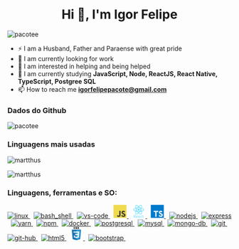 <h1 align="center">Hi 👋, I'm Igor Felipe</h1>

<p align="left"> <img src="https://komarev.com/ghpvc/?username=pacotee" alt="pacotee" /> </p>

- ⚡ I am a Husband, Father and Paraense with great pride
- 🔭 I am currently looking for work
- 👀 I am interested in helping and being helped
- 🌱 I am currently studying **JavaScript, Node, ReactJS, React Native, TypeScript, Postgree SQL**
- 📫 How to reach me **igorfelipepacote@gmail.com**

### Dados do Github
<img alt="pacotee" src="https://github-readme-stats.vercel.app/api/top-langs/?username=pacotee&layout=compact&theme=dark&title_color=268bd2" />

### Linguagens mais usadas
<img src="https://github-readme-stats.vercel.app/api/top-langs?username=pacotee&show_icons=true&locale=en&layout=compact" alt="martthus" />

<p><img align="center" src="https://github-readme-streak-stats.herokuapp.com/?user=pacotee&theme=dark" alt="martthus" /></p>

<h3 align="left">Linguagens, ferramentas e SO:</h3>
<p align="left">
    <a href="https://linuxmint.com/" target="_blank"> <img
            src="https://www.vectorlogo.zone/logos/linux/linux-icon.svg"
            alt="linux" width="30" height="30" /> </a>&nbsp;
     <a href="https://linuxmint.com/" target="_blank"> <img
            src="https://www.vectorlogo.zone/logos/gnu_bash/gnu_bash-icon.svg"
            alt="bash_shell" width="30" height="30" /> </a>&nbsp;
    <a href="https://code.visualstudio.com/" target="_blank"> <img
            src="https://www.vectorlogo.zone/logos/visualstudio_code/visualstudio_code-icon.svg"
            alt="vs-code" width="30" height="30" /> </a>&nbsp;
    <a href="https://developer.mozilla.org/en-US/docs/Web/JavaScript" target="_blank"> <img
            src="https://raw.githubusercontent.com/devicons/devicon/master/icons/javascript/javascript-original.svg"
            alt="javascript" width="30" height="30" /> </a> &nbsp;
    <a href="https://reactjs.org/" target="_blank"> <img
            src="https://raw.githubusercontent.com/devicons/devicon/master/icons/react/react-original-wordmark.svg"
            alt="react" width="30" height="30" /> </a> &nbsp;
    <a href="https://www.typescriptlang.org/" target="_blank"> <img
        src="https://raw.githubusercontent.com/devicons/devicon/master/icons/typescript/typescript-original.svg"
        alt="typescript" width="30" height="30" /> </a> &nbsp;
    <a href="https://nodejs.org" target="_blank"> <img
            src="https://www.vectorlogo.zone/logos/nodejs/nodejs-icon.svg"
            alt="nodejs" width="30" height="30" /> </a> &nbsp;
    <a href="https://expressjs.com" target="_blank"> <img
            src="https://www.vectorlogo.zone/logos/expressjs/expressjs-ar21.svg"
            alt="express" width="30" height="30" /> </a> &nbsp;
    <a href="https://yarnpkg.com/" target="_blank"> <img
        src="https://www.vectorlogo.zone/logos/yarnpkg/yarnpkg-icon.svg"
        alt="yarn" width="30" height="30" /> </a> &nbsp;
       <a href="https://www.npmjs.com/" target="_blank"> <img
        src="https://www.vectorlogo.zone/logos/npmjs/npmjs-icon.svg"
        alt="npm" width="30" height="30" /> </a> &nbsp;
    <a href="https://www.docker.com/" target="_blank"> <img
            src="https://www.vectorlogo.zone/logos/docker/docker-official.svg"
            alt="docker" width="30" height="30" /> </a> &nbsp;
    <a href="https://www.postgresql.org" target="_blank"> <img
            src="https://www.vectorlogo.zone/logos/postgresql/postgresql-icon.svg"
            alt="postgresql" width="30" height="30" /> </a> &nbsp;
     <a href="https://www.mysql.com/" target="_blank"> <img
            src="https://www.vectorlogo.zone/logos/mysql/mysql-icon.svg"
            alt="mysql" width="30" height="30" /> </a> &nbsp;
         <a href="https://www.mongodb.com/" target="_blank"> <img
            src="https://www.vectorlogo.zone/logos/mongodb/mongodb-icon.svg"
            alt="mongo-db" width="30" height="30" /> </a> &nbsp;
    <a href="https://git-scm.com/" target="_blank"> <img
            src="https://www.vectorlogo.zone/logos/git-scm/git-scm-icon.svg"
            alt="git" width="30" height="30" /> </a>&nbsp;
    <a href="https://github.com/adrianoMendes-PA" target="_blank"> <img
            src="https://www.vectorlogo.zone/logos/github/github-icon.svg"
            alt="git-hub" width="30" height="30" /> </a>&nbsp;
    <a href="https://www.w3.org/html/" target="_blank"> <img
            src="https://www.vectorlogo.zone/logos/w3_html5/w3_html5-icon.svg"
            alt="html5" width="30" height="30" /> </a> &nbsp;
     <a href="https://www.w3schools.com/css/" target="_blank"> <img
            src="https://raw.githubusercontent.com/devicons/devicon/master/icons/css3/css3-original-wordmark.svg"
            alt="css3" width="30" height="30" /> </a> &nbsp;
    <a href="https://getbootstrap.com" target="_blank"> <img
            src="https://www.vectorlogo.zone/logos/getbootstrap/getbootstrap-icon.svg"
            alt="bootstrap" width="30" height="30" /> </a> &nbsp;
</p></br>
<!---
pacotee/pacotee is a ✨ special ✨ repository because its `README.md` (this file) appears on your GitHub profile.
You can click the Preview link to take a look at your changes.
--->
